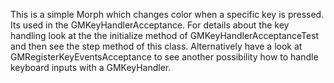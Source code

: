This is a simple Morph which changes color when a specific key is pressed. Its used in the GMKeyHandlerAcceptance.
For details about the key handling look at the the initialize method of GMKeyHandlerAcceptanceTest and then see the step method of this class.
Alternatively have a look at GMRegisterKeyEventsAcceptance to see another possibility how to handle keyboard inputs with a GMKeyHandler.
